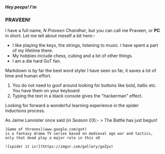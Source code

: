 ##### Hey peeps! I'm 
### PRAVEEN!
I have a full name, _N Praveen Chandhar_, but you can call me Praveen, or **PC** in short.
Let me tell about meself a bit here:- 
* I like playing the keys, the strings, listening to music. I have spent a part of my lifetime there. 
* My hobbies include chess, cubing and a lot of other things.
* I am a die hard GoT fan. 


Markdown is by far the best word styler I have seen so far, it saves a lot of time and human effort. 
1. You do not need to goof around looking for buttons like bold, itallic etc. You have them on your keyboard
1. Typing the text in a black console gives the "hackerman" effect.

Looking for forward a wonderful learning experience in the spider inductions process.

As Jaime Lannister once said (*in Season 03*):-
	> The Battle has just begun!


	[Game of thrones](www.google.com/got) 
	is a fantasy drama TV series based on medieval age war and tactics, only that dead play a major role in this xD

	![spider it is!](https://imgur.com/gallery/goZyx)
